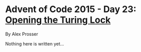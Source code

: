 # Advent of Code 2015 - Day 23: [Opening the Turing Lock](https://adventofcode.com/2015/day/23)
By Alex Prosser

Nothing here is written yet...